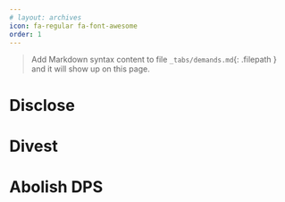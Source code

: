 ```yaml
---
# layout: archives
icon: fa-regular fa-font-awesome
order: 1
---
```

> Add Markdown syntax content to file `_tabs/demands.md`{: .filepath } and it will show up on this page.
# Disclose
# Divest
# Abolish DPS
